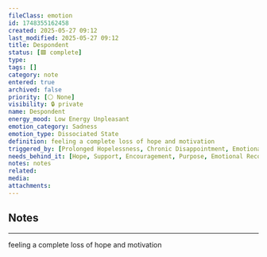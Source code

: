 ```yaml
---
fileClass: emotion
id: 1748355162458
created: 2025-05-27 09:12
last_modified: 2025-05-27 09:12
title: Despondent
status: [🟩 complete]
type: 
tags: []
category: note
entered: true
archived: false
priority: [⚪ None]
visibility: 🔒 private
name: Despondent
energy_mood: Low Energy Unpleasant
emotion_category: Sadness
emotion_type: Dissociated State
definition: feeling a complete loss of hope and motivation
triggered_by: [Prolonged Hopelessness, Chronic Disappointment, Emotional Defeat]
needs_behind_it: [Hope, Support, Encouragement, Purpose, Emotional Reconnection]
notes: notes
related: 
media: 
attachments:
---
```


## Notes
---
feeling a complete loss of hope and motivation


